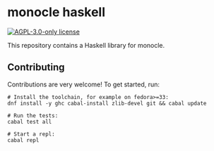 # monocle haskell

[![AGPL-3.0-only license](https://img.shields.io/badge/license-AGPL--3.0--only-blue.svg)](LICENSE)

This repository contains a Haskell library for monocle.

## Contributing

Contributions are very welcome!
To get started, run:

```ShellSession
# Install the toolchain, for example on fedora>=33:
dnf install -y ghc cabal-install zlib-devel git && cabal update

# Run the tests:
cabal test all

# Start a repl:
cabal repl
```
